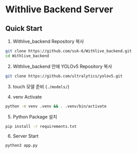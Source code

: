 # Withlive Backend Server

## Quick Start

1. Withlive_backend Repository 복사
   
```bash
git clone https://github.com/suk-6/Withlive_backend.git
cd Withlive_backend
```  

2. Withlive_backend 안에 YOLOv5 Repository 복사

```bash
git clone https://github.com/ultralytics/yolov5.git
```

3. touch 모델 준비 (`./models/`)

4. venv Activate

```bash
python -m venv .venv && . .venv/bin/activate
```

5. Python Package 설치

```bash
pip install -r requirements.txt
```

6. Server Start

```bash
python3 app.py
```
